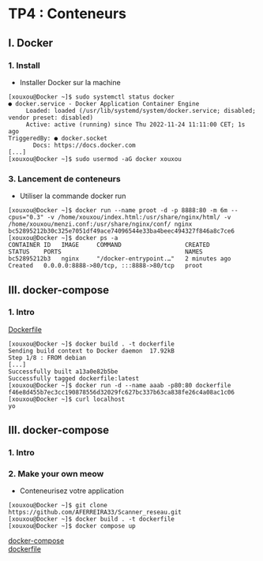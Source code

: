 # TP4 : Conteneurs

## I. Docker

### 1. Install

- Installer Docker sur la machine

```
[xouxou@Docker ~]$ sudo systemctl status docker
● docker.service - Docker Application Container Engine
     Loaded: loaded (/usr/lib/systemd/system/docker.service; disabled; vendor preset: disabled)
     Active: active (running) since Thu 2022-11-24 11:11:00 CET; 1s ago
TriggeredBy: ● docker.socket
       Docs: https://docs.docker.com
[...]
[xouxou@Docker ~]$ sudo usermod -aG docker xouxou
```

### 3. Lancement de conteneurs

- Utiliser la commande docker run

```
[xouxou@Docker ~]$ docker run --name proot -d -p 8888:80 -m 6m --cpus="0.3" -v /home/xouxou/index.html:/usr/share/nginx/html/ -v /home/xouxou/menzi.conf:/usr/share/nginx/conf/ nginx
bc52895212b30c325e7051df49ace74096544e33ba4beec494327f846a8c7ce6
[xouxou@Docker ~]$ docker ps -a
CONTAINER ID   IMAGE     COMMAND                  CREATED         STATUS    PORTS                                   NAMES
bc52895212b3   nginx     "/docker-entrypoint.…"   2 minutes ago   Created   0.0.0.0:8888->80/tcp, :::8888->80/tcp   proot
```

## III. docker-compose

### 1. Intro

[Dockerfile](./Dockerfile)

```
[xouxou@Docker ~]$ docker build . -t dockerfile
Sending build context to Docker daemon  17.92kB
Step 1/8 : FROM debian
[...]
Successfully built a13a0e82b5be
Successfully tagged dockerfile:latest
[xouxou@Docker ~]$ docker run -d --name aaab -p80:80 dockerfile
f46e8d455b7ec3cc190878556d32029fc627bc337b63ca838fe26c4a08ac1c06
[xouxou@Docker ~]$ curl localhost
yo
```

## III. docker-compose

### 1. Intro

### 2. Make your own meow

- Conteneurisez votre application

```
[xouxou@Docker ~]$ git clone https://github.com/AFERREIRA33/Scanner_reseau.git
[xouxou@Docker ~]$ docker build . -t dockerfile
[xouxou@Docker ~]$ docker compose up
```
[docker-compose](./app/docker-compose.yml)  
[dockerfile](./app/Dockerfile)